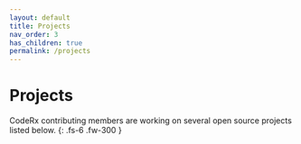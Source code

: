 ```yaml
---
layout: default
title: Projects
nav_order: 3
has_children: true
permalink: /projects
---
```


# Projects

CodeRx contributing members are working on several open source projects listed below.
{: .fs-6 .fw-300 }